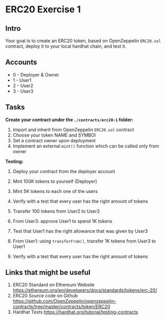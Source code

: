 # ERC20 Exercise 1

## Intro
Your goal is to create an ERC20 token, based on OpenZeppelin `ERC20.sol` contract, deploy it to your local hardhat chain, and test it.

## Accounts
* 0 - Deployer & Owner
* 1 - User1
* 2 - User2
* 3 - User3

## Tasks

**Create your contract under the `./contracts/erc20-1` folder:**
1. Import and inherit from OpenZeppelin `ERC20.sol` contract
2. Choose your token NAME and SYMBOl
3. Set a contract owner upon deployment
4. Implement an external `mint()` function which can be called only from owner

**Testing:**
1. Deploy your contract from the deployer account
2. Mint 100K tokens to yourself (Deployer)
3. Mint 5K tokens to each one of the users
4. Verify with a test that every user has the right amount of tokens
5. Transfer 100 tokens from User2 to User3
6. From User3: approve User1 to spend 1K tokens
7. Test that User1 has the right allowance that was given by User3

8. From User1: using `transferFrom()`, transfer 1K tokens from User3 to User1
9. Verify with a test that every user has the right amount of tokens


## Links that might be useful
1. ERC20 Standard on Ethereum Website
https://ethereum.org/en/developers/docs/standards/tokens/erc-20/
2. ERC20 Source code on Github
https://github.com/OpenZeppelin/openzeppelin-contracts/tree/master/contracts/token/ERC20
3. Hardhat Tests
https://hardhat.org/tutorial/testing-contracts